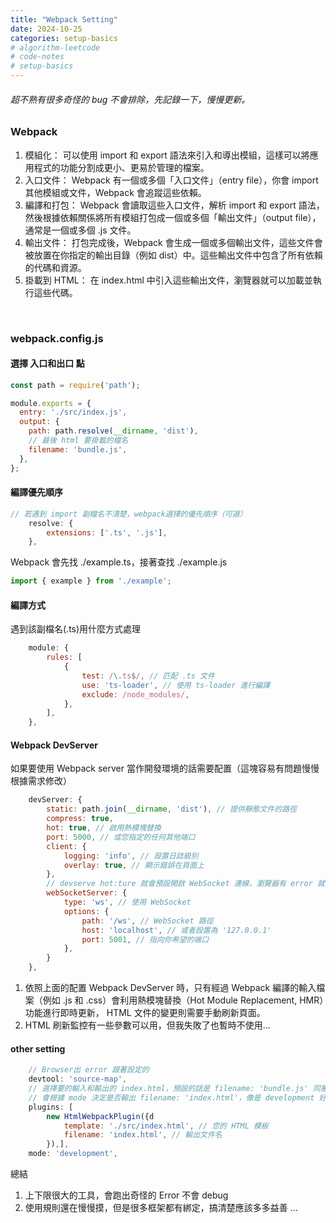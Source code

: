 ```yaml
---
title: "Webpack Setting"
date: 2024-10-25
categories: setup-basics
# algorithm-leetcode
# code-notes
# setup-basics
---
```

<!-- 大綱引言 -->
###### 超不熟有很多奇怪的 bug 不會排除，先記錄一下，慢慢更新。

<!-- 正文 -->

### Webpack

1. 模組化：
可以使用 import 和 export 語法來引入和導出模組，這樣可以將應用程式的功能分割成更小、更易於管理的檔案。
2. 入口文件：
Webpack 有一個或多個「入口文件」（entry file），你會 import 其他模組或文件，Webpack 會追蹤這些依賴。
3. 編譯和打包：
Webpack 會讀取這些入口文件，解析 import 和 export 語法，然後根據依賴關係將所有模組打包成一個或多個「輸出文件」（output file），通常是一個或多個 .js 文件。
4. 輸出文件：
打包完成後，Webpack 會生成一個或多個輸出文件，這些文件會被放置在你指定的輸出目錄（例如 dist）中。這些輸出文件中包含了所有依賴的代碼和資源。
5. 掛載到 HTML：
在 index.html 中引入這些輸出文件，瀏覽器就可以加載並執行這些代碼。

<br>

### webpack.config.js
#### 選擇 入口和出口 點
```js
const path = require('path');

module.exports = {
  entry: './src/index.js',
  output: {
    path: path.resolve(__dirname, 'dist'),
    // 最後 html 要掛載的檔名
    filename: 'bundle.js',
  },
};
```

#### 編譯優先順序
```js
// 若遇到 import 副檔名不清楚，webpack選擇的優先順序（可選）
    resolve: {
        extensions: ['.ts', '.js'], 
    },
```
Webpack 會先找 ./example.ts，接著查找 ./example.js
```js
import { example } from './example';
```

#### 編譯方式
遇到該副檔名(.ts)用什麼方式處理
```js
    module: {
        rules: [
            {
                test: /\.ts$/, // 匹配 .ts 文件
                use: 'ts-loader', // 使用 ts-loader 進行編譯
                exclude: /node_modules/,
            },
        ],
    },
```

#### Webpack DevServer
如果要使用 Webpack server 當作開發環境的話需要配置（這塊容易有問題慢慢根據需求修改）
```js
    devServer: {
        static: path.join(__dirname, 'dist'), // 提供靜態文件的路徑
        compress: true,
        hot: true, // 啟用熱模塊替換
        port: 5000, // 或您指定的任何其他端口
        client: {
            logging: 'info', // 設置日誌級別
            overlay: true, // 顯示錯誤在頁面上
        },
        // devserve hot:ture 就會預設開啟 WebSocket 連線，瀏覽器有 error 就要手動配置
        webSocketServer: {
            type: 'ws', // 使用 WebSocket
            options: {
                path: '/ws', // WebSocket 路徑
                host: 'localhost', // 或者設置為 '127.0.0.1'
                port: 5001, // 指向你希望的端口
            },
        }
    },
```
1. 依照上面的配置 Webpack DevServer 時，只有經過 Webpack 編譯的輸入檔案（例如 .js 和 .css）會利用熱模塊替換（Hot Module Replacement, HMR）功能進行即時更新， HTML 文件的變更則需要手動刷新頁面。  
2. HTML 刷新監控有一些參數可以用，但我失敗了也暫時不使用...

#### other setting
```js
    // Browser出 error 跟著設定的
    devtool: 'source-map',
    // 選擇要的輸入和輸出的 index.html，預設的話是 filename: 'bundle.js' 同層的 index.html
    // 會根據 mode 決定是否輸出 filename: 'index.html'，像是 development 好像就不會自動生成
    plugins: [
        new HtmlWebpackPlugin({d
            template: './src/index.html', // 您的 HTML 模板
            filename: 'index.html', // 輸出文件名
        }),],
    mode: 'development',
```

總結
1. 上下限很大的工具，會跑出奇怪的 Error 不會 debug
2. 使用規則還在慢慢摸，但是很多框架都有綁定，搞清楚應該多多益善 ...